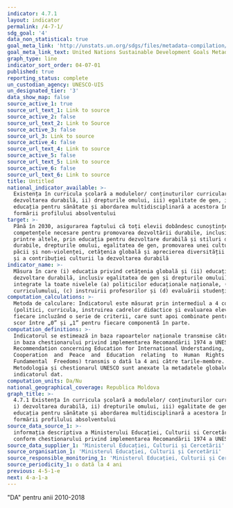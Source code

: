 ```yaml
---
indicator: 4.7.1
layout: indicator
permalink: /4-7-1/
sdg_goal: '4'
data_non_statistical: true
goal_meta_link: 'http://unstats.un.org/sdgs/files/metadata-compilation/Metadata-Goal-4.pdf'
goal_meta_link_text: United Nations Sustainable Development Goals Metadata (pdf 210kB)
graph_type: line
indicator_sort_order: 04-07-01
published: true
reporting_status: complete
un_custodian_agency: UNESCO-UIS
un_designated_tier: '3'
data_show_map: false
source_active_1: true
source_url_text_1: Link to source
source_active_2: false
source_url_text_2: Link to Source
source_active_3: false
source_url_3: Link to source
source_active_4: false
source_url_text_4: Link to source
source_active_5: false
source_url_text_5: Link to source
source_active_6: false
source_url_text_6: Link to source
title: Untitled
national_indicator_available: >-
  Existența în curricula școlară a modulelor/ conținuturilor curriculare: i)
  dezvoltarea durabilă, ii) drepturile omului, iii) egalitate de gen, iv)
  educația pentru sănătate și abordarea multidisciplinară a acestora în vederea
  formării profilului absolventului
target: >-
  Până în 2030, asigurarea faptului că toți elevii dobândesc cunoștințele și
  competențele necesare pentru promovarea dezvoltării durabile, inclusiv,
  printre altele, prin educația pentru dezvoltare durabilă și stiluri de viață
  durabile, drepturile omului, egalitatea de gen, promovarea unei culturi a
  păcii și non-violenței, cetățenia globală și aprecierea diversității culturale
  și a contribuției culturii la dezvoltarea durabilă
indicator_name: >-
  Măsura în care (i) educația privind cetățenia globală și (ii) educația pentru
  dezvoltare durabilă, inclusiv egalitatea de gen și drepturile omului) sunt
  integrate la toate nivelele (a) politicilor educaționale naționale, (b)
  curriculumului, (c) instruirii profesorilor și (d) evaluării studenților
computation_calculations: >-
  Metoda de calculare: Indicatorul este măsurat prin intermediul a 4 componente
  (politici, curricula, instruirea cadrelor didactice și evaluarea elevilor),
  fiecare incluzând o serie de criterii, care sunt apoi combinate pentru a da un
  scor între „0” și „1” pentru fiecare componentă în parte.
computation_definitions: >-
  Indicatorul se estimează in baza rapoartelor naționale transmise către UNESCO
  in baza chestionarului privind implementarea Recomandării 1974 a UNESCO (1974
  Recommendation concerning Education for International Understanding, 
  Cooperation  and  Peace  and  Education  relating  to  Human  Rights  and 
  Fundamental  Freedoms) transmis o dată la 4 ani către tarile-membre.
  Metodologia și chestionarul UNESCO sunt anexate la metadatele globale pentru
  indicatorul dat.
computation_units: Da/Nu
national_geographical_coverage: Republica Moldova
graph_title: >-
  4.7.1 Existența în curricula școlară a modulelor/ conținuturilor curriculare:
  i) dezvoltarea durabilă, ii) drepturile omului, iii) egalitate de gen, iv)
  educația pentru sănătate și abordarea multidisciplinară a acestora în vederea
  formării profilului absolventului
source_data_source_1: >-
  informația descriptiva a Ministerului Educației, Culturii si Cercetării,
  conform chestionarului privind implementarea Recomandării 1974 a UNESCO (1974)
source_data_supplier_1: 'Ministerul Educației, Culturii și Cercetării'
source_organisation_1: 'Ministerul Educației, Culturii și Cercetării'
source_responsible_monitoring_1: 'Ministerul Educației, Culturii și Cercetării'
source_periodicity_1: o dată la 4 ani
previous: 4-5-1-e
next: 4-a-1-a
---
```

"DA" pentru anii 2010-2018
